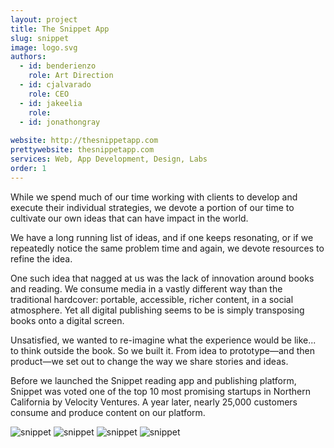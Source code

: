 ```yaml
---
layout: project
title: The Snippet App
slug: snippet
image: logo.svg 
authors:
  - id: benderienzo
    role: Art Direction
  - id: cjalvarado
    role: CEO
  - id: jakeelia
    role:
  - id: jonathongray
  
website: http://thesnippetapp.com
prettywebsite: thesnippetapp.com
services: Web, App Development, Design, Labs
order: 1
---
```


While we spend much of our time working with clients to develop and execute their individual strategies, we devote a portion of our time to cultivate our own ideas that can have impact in the world. 

We have a long running list of ideas, and if one keeps resonating, or if we repeatedly notice the same problem time and again, we devote resources to refine the idea. 

One such idea that nagged at us was the lack of innovation around books and reading. We consume media in a vastly different way than the traditional hardcover: portable, accessible, richer content, in a social atmosphere. Yet all digital publishing seems to be is simply transposing books onto a digital screen. 

Unsatisfied, we wanted to re-imagine what the experience would be like... to think outside the book. So we built it. From idea to prototype—and then product—we set out to change the way we share stories and ideas. 

Before we launched the Snippet reading app and publishing platform, Snippet was voted one of the top 10 most promising startups in Northern California by Velocity Ventures. A year later, nearly 25,000 customers consume and produce content on our platform.

![snippet](/images/client-assets/{{page.slug}}/01.jpg)
![snippet](/images/client-assets/{{page.slug}}/02.jpg)
![snippet](/images/client-assets/{{page.slug}}/03.jpg)
![snippet](/images/client-assets/{{page.slug}}/04.jpg)
